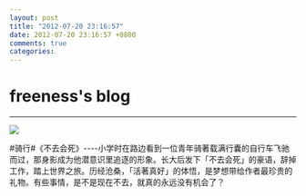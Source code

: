 ```yaml
---
layout: post
title: "2012-07-20 23:16:57"
date: 2012-07-20 23:16:57 +0800
comments: true
categories: 
---
```


# freeness's blog

----------

![](http://okqmqrbgo.bkt.clouddn.com/201207202316571.jpg)

>
\#骑行\#《不去会死》----小学时在路边看到一位青年骑著载满行囊的自行车飞驰而过，那身影成为他潜意识里追逐的形象。长大后发下「不去会死」的豪语，辞掉工作，踏上世界之旅。历经沧桑，「活著真好」的体悟，是梦想带给作者最珍贵的礼物。有些事情，是不是现在不去，就真的永远没有机会了？